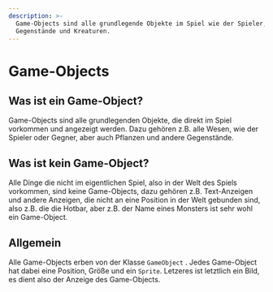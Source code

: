 ```yaml
---
description: >-
  Game-Objects sind alle grundlegende Objekte im Spiel wie der Spieler,
  Gegenstände und Kreaturen.
---
```


# Game-Objects

## Was ist ein Game-Object?

Game-Objects sind alle grundlegenden Objekte, die direkt im Spiel vorkommen und angezeigt werden. Dazu gehören z.B. alle Wesen, wie der Spieler oder Gegner, aber auch Pflanzen und andere Gegenstände.

## Was ist kein Game-Object?

Alle Dinge die nicht im eigentlichen Spiel, also in der Welt des Spiels vorkommen, sind keine Game-Objects, dazu gehören z.B. Text-Anzeigen und andere Anzeigen, die nicht an eine Position in der Welt gebunden sind, also z.B. die die Hotbar, aber z.B. der Name eines Monsters ist sehr wohl ein Game-Object.

## Allgemein

Alle Game-Objects erben von der Klasse `GameObject` .  Jedes Game-Object hat dabei eine Position, Größe und ein `Sprite`. Letzeres ist letztlich ein Bild, es dient also der Anzeige des Game-Objects.



